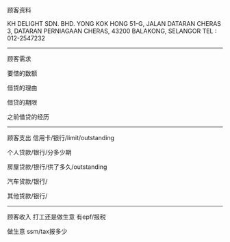 顾客资料

KH DELIGHT SDN. BHD. YONG KOK HONG 51-G, JALAN DATARAN CHERAS 3, DATARAN PERNIAGAAN CHERAS, 43200 BALAKONG, SELANGOR TEL : 012-2547232

-----------------
顾客需求


要借的数额

借贷的理由

借贷的期限

之前借贷的经历


--------------
顾客支出
信用卡/银行/limit/outstanding


个人贷款/银行/分多少期

房屋贷款/银行/供了多久/outstanding

汽车贷款/银行/


其他贷款/银行/

-----------
顾客收入
打工还是做生意
有epf/报税

做生意 ssm/tax报多少

